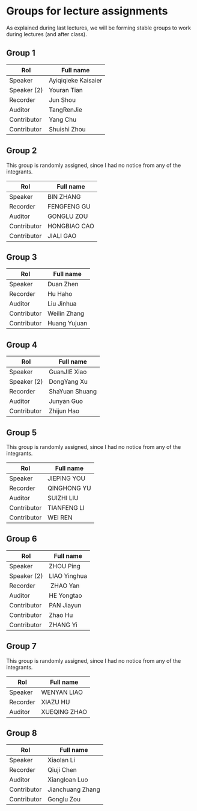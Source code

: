 # Groups for lecture assignments

As explained during last lectures, we will be forming stable groups to work during lectures (and after class).


## Group 1
|  Rol         |         Full name            |
|--------------|------------------------------|
|    Speaker      |   Ayiqiqieke	Kaisaier         |  
| Speaker (2)   | Youran Tian   |
|    Recorder      | Jun Shou                 |  
|    Auditor      | TangRenJie                  |  
|    Contributor      | Yang Chu                     |  
|    Contributor      | Shuishi Zhou               |  


## Group 2
This group is randomly assigned, since I had no notice
from any of the integrants.

|  Rol         |         Full name            |
|--------------|------------------------------|
|    Speaker      |  BIN	 ZHANG       |  
|    Recorder      |      FENGFENG	GU             |  
|    Auditor      |      GONGLU	ZOU               |  
|    Contributor      |      HONGBIAO	CAO             |  
|    Contributor      |       JIALI	GAO           |  


## Group 3
|  Rol         |         Full name            |
|--------------|------------------------------|
|    Speaker      |    Duan 	Zhen      |  
|    Recorder      |      Hu Haho           |  
|    Auditor      |        Liu 	Jinhua              |  
|    Contributor      |     Weilin	Zhang               |  
|    Contributor      |        Huang 	Yujuan           |  


## Group 4
|  Rol         |         Full name            |
|--------------|------------------------------|
|    Speaker      |  GuanJIE Xiao         |  
| Speaker (2) | DongYang Xu  |
|    Recorder      | ShaYuan Shuang                 |  
|    Auditor      | Junyan Guo                    |  
|    Contributor      | Zhijun Hao                    |  

## Group 5 
This group is randomly assigned, since I had no notice
from any of the integrants.

|  Rol         |         Full name            |
|--------------|------------------------------|
|    Speaker      |     JIEPING	YOU    |  
|    Recorder      |      QINGHONG	YU             |  
|    Auditor      |     SUIZHI	LIU                |  
|    Contributor      |    TIANFENG	LI              |  
|    Contributor      |     WEI	 REN             |  


## Group 6
|  Rol         |         Full name            |
|--------------|------------------------------|
|    Speaker      |   ZHOU Ping	     |  
|    Speaker (2)      |    LIAO  Yinghua	        |  
|   Recorder | ZHAO Yan  | 
|    Auditor      |  HE Yongtao	                  |  
|    Contributor      |      PAN Jiayun	            |  
|    Contributor      |    Zhao	 Hu         |  
|    Contributor      |    ZHANG  Yi	              |  


## Group 7
This group is randomly assigned, since I had no notice
from any of the integrants.

|  Rol         |         Full name            |
|--------------|------------------------------|
|    Speaker      | WENYAN	LIAO |  
|    Recorder      |     XIAZU	HU              |  
|    Auditor      |   XUEQING	ZHAO                  |  


## Group 8
|  Rol         |         Full name            |
|--------------|------------------------------|
|    Speaker      |  Xiaolan Li         |  
|    Recorder      | Qiuji Chen               |  
|    Auditor      | Xiangloan Luo                 |  
|    Contributor      | Jianchuang Zhang             |  
| Contributor | Gonglu Zou |